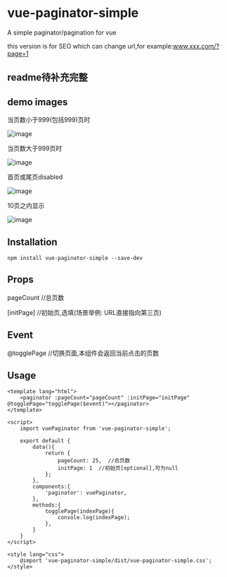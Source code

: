 # vue-paginator-simple
A simple paginator/pagination for vue

this version is for SEO which can change url,for example:www.xxx.com/?page=1

## readme待补充完整
## demo images
当页数小于999(包括999)页时

![image](https://github.com/LouisaNikita/resource/blob/master/vue-paginator-simple-1.png)

当页数大于999页时

![image](https://github.com/LouisaNikita/resource/blob/master/vue-paginator-simple-2.png)

首页或尾页disabled

![image](https://github.com/LouisaNikita/resource/blob/master/vue-paginator-simple-4.png)

10页之内显示

![image](https://github.com/LouisaNikita/resource/blob/master/vue-paginator-simple-3.png)

## Installation

```
npm install vue-paginator-simple --save-dev
```
## Props
pageCount //总页数

[initPage]  //初始页,选填(场景举例: URL直接指向第三页)

## Event
@togglePage  //切换页面,本组件会返回当前点击的页数

## Usage 

```
<template lang="html">
    <paginator :pageCount="pageCount" :initPage="initPage" @togglePage="togglePage($event)"></paginator>
</template>

<script>
    import vuePaginator from 'vue-paginator-simple';

    export default {
        data(){
            return {
                pageCount: 25,  //总页数
                initPage: 1  //初始页[optional],可为null
            };
        },
        components:{
            'paginator': vuePaginator,
        },
        methods:{
            togglePage(indexPage){
                console.log(indexPage);
            },
        }
    }
</script>

<style lang="css">
    @import 'vue-paginator-simple/dist/vue-paginator-simple.css';
</style>
```
